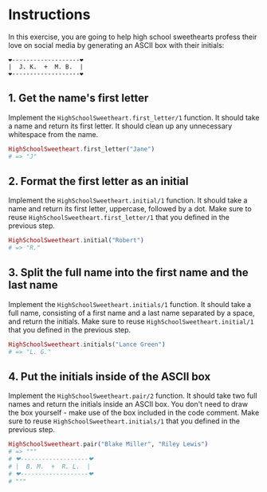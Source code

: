 # Instructions

In this exercise, you are going to help high school sweethearts profess their love on social media by generating an ASCII box with their initials:

```
❤-------------------❤
|  J. K.  +  M. B.  |
❤-------------------❤
```

## 1. Get the name's first letter

Implement the `HighSchoolSweetheart.first_letter/1` function. It should take a name and return its first letter. It should clean up any unnecessary whitespace from the name.

```elixir
HighSchoolSweetheart.first_letter("Jane")
# => "J"
```

## 2. Format the first letter as an initial

Implement the `HighSchoolSweetheart.initial/1` function. It should take a name and return its first letter, uppercase, followed by a dot. Make sure to reuse `HighSchoolSweetheart.first_letter/1` that you defined in the previous step.

```elixir
HighSchoolSweetheart.initial("Robert")
# => "R."
```

## 3. Split the full name into the first name and the last name

Implement the `HighSchoolSweetheart.initials/1` function. It should take a full name, consisting of a first name and a last name separated by a space, and return the initials. Make sure to reuse `HighSchoolSweetheart.initial/1` that you defined in the previous step.

```elixir
HighSchoolSweetheart.initials("Lance Green")
# => "L. G."
```

## 4. Put the initials inside of the ASCII box

Implement the `HighSchoolSweetheart.pair/2` function. It should take two full names and return the initials inside an ASCII box. You don't need to draw the box yourself - make use of the box included in the code comment. Make sure to reuse `HighSchoolSweetheart.initials/1` that you defined in the previous step.

```elixir
HighSchoolSweetheart.pair("Blake Miller", "Riley Lewis")
# => """
# ❤-------------------❤
# |  B. M.  +  R. L.  |
# ❤-------------------❤
# """
```
